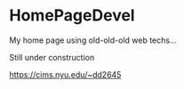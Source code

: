 # HomePageDevel

My home page using old-old-old web techs...

Still under construction

https://cims.nyu.edu/~dd2645

